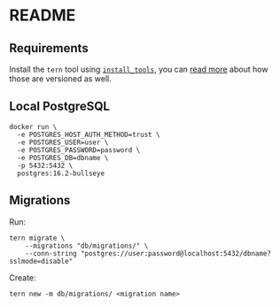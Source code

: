 # README

## Requirements

Install the `tern` tool using [`install_tools`](../bin/install_tools), you can [read more](../internal/tools/) about how those are versioned as well.

## Local PostgreSQL

```
docker run \
  -e POSTGRES_HOST_AUTH_METHOD=trust \
  -e POSTGRES_USER=user \
  -e POSTGRES_PASSWORD=password \
  -e POSTGRES_DB=dbname \
  -p 5432:5432 \
  postgres:16.2-bullseye
```

## Migrations

Run:

```
tern migrate \
    --migrations "db/migrations/" \
    --conn-string "postgres://user:password@localhost:5432/dbname?sslmode=disable"
```

Create:

```
tern new -m db/migrations/ <migration name>
```

